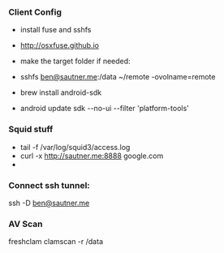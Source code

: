 ### Client Config

* install fuse and sshfs 
* http://osxfuse.github.io
* make the target folder if needed:
* sshfs ben@sautner.me:/data ~/remote -ovolname=remote


* brew install android-sdk
* android update sdk --no-ui --filter 'platform-tools'

### Squid stuff

* tail -f /var/log/squid3/access.log
* curl -x http://sautner.me:8888 google.com
* 

### Connect ssh tunnel:
ssh -D <port> ben@sautner.me

### AV Scan
freshclam
clamscan -r /data

